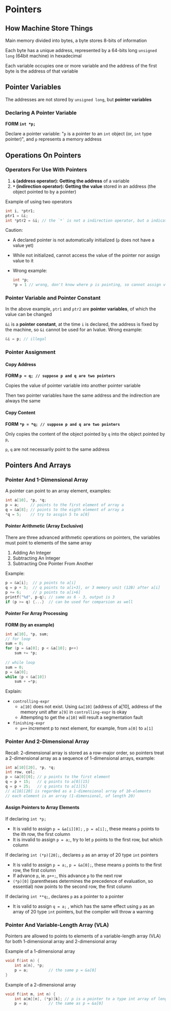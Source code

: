 # Pointers

## How Machine Store Things 

Main memory divided into bytes, a byte stores 8-bits of information 

Each byte has a unique address, represented by a 64-bits long `unsigned long` \(64bit machine\) in hexadecimal 

Each variable occupies one or more variable and the address of the first byte is the address of that variable 

## Pointer Variables 

The addresses are not stored by `unsigned long`, but **pointer variables**

### Declaring A Pointer Variable 

**FORM `int *p;`**

Declare a pointer variable: "`p` is a pointer to an `int` object \(or, `int` type pointer\)", and `p` represents a memory address

## Operations On Pointers

### Operators For Use With Pointers 

1. **`&` \(address operator\): Getting the address** of a variable
2. **`*` \(indirection operator\): Getting the value** stored in an address \(the object pointed to by a pointer\)

Example of using two operators 

```c
int i, *ptr1;
ptr1 = &i; 
int *ptr2 = &i; // the `*` is not a indirection operator, but a indication of ptr
```

Caution:

* A declared pointer is not automatically initialized \(`p` does not have a value yet\)
* While not initialized, cannot access the value of the pointer nor assign value to it
* Wrong example:

  ```c
  int *p;
  *p = 1 // wrong, don't know where p is pointing, so cannot assign value
  ```

### Pointer Variable and Pointer Constant 

In the above example, `ptr1` and `ptr2` are  **pointer** **variables**, of which the value can be changed 

`&i` is a **pointer** **constant**, at the time `i` is declared, the address is fixed by the machine, so `&i` cannot be used for an lvalue. Wrong example:

```c
&i = p; // illegal
```

### Pointer Assignment 

#### Copy Address 

**FORM `p = q; // suppose p and q are two pointers`** 

Copies the value of pointer variable into another pointer variable

Then two pointer variables have the same address and the indirection are always the same 

#### Copy Content 

**FORM** **`*p = *q; // suppose p and q are two pointers`**

Only copies the content of the object pointed by `q` into the object pointed by `p`, 

`p`, `q` are not necessarily point to the same address 



## Pointers And Arrays

### Pointer And 1-Dimensional Array

A pointer can point to an array element, examples:

```c
int a[10], *p, *q;
p = a;     // points to the first element of array a
q = &a[8]; // points to the eigth element of array a 
*q = 5;    // try to assgin 5 to a[8]
```

#### Pointer Arithmetic \(Array Exclusive\) 

There are three advanced arithmetic operations on pointers, the variables must point to elements of the same array

1. Adding An Integer 
2. Subtracting An Integer
3. Subtracting One Pointer From Another 

Example:

```c
p = &a[i];  // p points to a[i]    
q = p + 3;  // q points to a[i+3], or 3 memory unit (12B) after a[i]
p += 6;     // p points to a[i+6]
printf("%d", p-q); // same as 6 - 3, output is 3
if (p >= q) {...}  // can be used for comparsion as well
```

#### Pointer For Array Processing 

**FORM \(by an example\)**

```c
int a[10], *p, sum;
// for loop
sum = 0;
for (p = &a[0]; p < &a[10]; p++)
    sum += *p;
    
// while loop
sum = 0;
p = &a[0]; 
while (p < &a[10]) 
    sum + =*p;
```

Explain: 

* `controlling-expr`
  * `a[10]` does not exist. Using `&a[10]` \(address of a\[10\], address of the memory unit after `a[9]` in `controlling-expr` is okay
  * Attempting to get the `a[10]` will result a segmentation fault
* `finishing-expr`
  * `p++` increment p to next element, for example, from `a[0]` to `a[1]`

### Pointer And 2-Dimensional Array

Recall: 2-dimensional array is stored as a row-major order, so pointers treat a 2-dimensional array as a sequence of 1-dimensional arrays, example:

```c
int a[10][20], *p, *q;
int row, col;
p = &a[0][0]; // p points to the first element
q = p + 15;   // q points to a[0][15]
q = p + 25;   // q points to a[1][5]
// a[10][20] is regarded as a 1-dimensional array of 10-elements
// each element is an array (1-dimensional, of length 20)
```

#### Assign Pointers to Array Elements 

If declaring `int *p;`

* It is valid to assign `p = &a[i][0];` , `p = a[i];`, these means `p` points to the ith row, the first column 
* It is invalid to assign `p = a;`, try to let `p` points to the first row, but which column

If declaring `int (*p)[20];`, declares `p` as an array of 20 type `int` pointers 

* It is valid to assign `p = a;`, `p = &a[0];`, these means `p` points to the first row, the first column
* If advance `p`, ie. `p++;`, this advance `p` to the next row
* `(*p)[0]` \(parentheses determines the precedence of evaluation, so essential\) now points to the second row, the first column 

If declaring `int **q;`, declares `p` as a pointer to a pointer

* It is valid to assign `q = a;` , which has the same effect using `p` as an array of 20 type `int` pointers, but the compiler will throw a warning 

### Pointer And Variable-Length Array \(VLA\)

Pointers are allowed to points to elements of a variable-length array \(VLA\) for both 1-dimensional array and 2-dimensional array 

Example of a 1-dimensional array

```c
void f(int n) {
    int a[n], *p;
    p = a;         // the same p = &a[0]
}
```

Example of a 2-dimensional array

```c
void f(int m, int n) {
    int a[m][n], (*p)[k]; // p is a pointer to a type int array of length k (== n)
    p = a;         // the same as p = &a[0]
```

